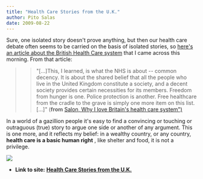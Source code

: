 ```yaml
---
title: "Health Care Stories from the U.K."
author: Pito Salas
date: 2009-08-22
---
```


Sure, one isolated story doesn't prove anything, but then our health care
debate often seems to be carried on the basis of isolated stories, so [here's
an article about the British Health Care
system](<http://www.salon.com/opinion/feature/2009/08/22/nhs/index.html?source=rss&aim=/opinion/feature>)
that I came across this morning. From that article:

> > "[…]This, I learned, is what the NHS is about -- common decency. It is
> about the shared belief that all the people who live in the United Kingdom
> constitute a society, and a decent society provides certain necessities for
> its members. Freedom from hunger is one. Police protection is another. Free
> healthcare from the cradle to the grave is simply one more item on this
> list.[…]" (**from** [Salon, Why I love Britain's health care
> system")](<http://www.salon.com/opinion/feature/2009/08/22/nhs/index.html?source=rss&aim=/opinion/feature>)

In a world of a gazillion people it's easy to find a convincing or touching or
outraguous (true) story to argue one side or another of any argument. This is
one more, and it reflects my belief: in a wealthy country, or any country,
**health care is a basic human right** , like shelter and food, it is not a
privilege.

![](https://i0.wp.com/img.zemanta.com/pixy.gif?w=584)


* **Link to site:** **[Health Care Stories from the U.K.](None)**
